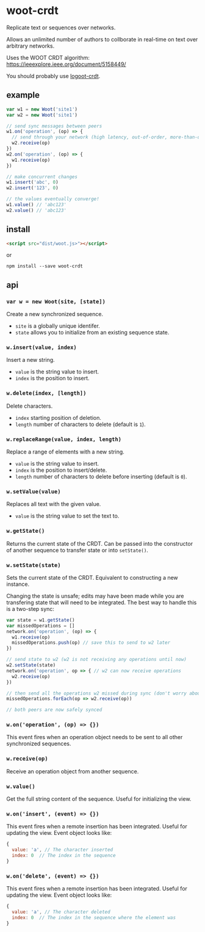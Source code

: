 # woot-crdt
Replicate text or sequences over networks.

Allows an unlimited number of authors to collborate in real-time on text over arbitrary networks.

Uses the WOOT CRDT algorithm: https://ieeexplore.ieee.org/document/5158449/

You should probably use [logoot-crdt](https://github.com/t-mullen/logoot-crdt).

## example
```javascript
var w1 = new Woot('site1')
var w2 = new Woot('site1')

// send sync messages between peers
w1.on('operation', (op) => {
  // send through your network (high latency, out-of-order, more-than-once delivery is fine!)
  w2.receive(op)
})
w2.on('operation', (op) => {
  w1.receive(op)
})

// make concurrent changes
w1.insert('abc', 0)
w2.insert('123', 0)

// the values eventually converge!
w1.value() // 'abc123'
w2.value() // 'abc123'
```

## install
```html
<script src="dist/woot.js>"></script>
```
or
```
npm install --save woot-crdt
```

## api
### `var w = new Woot(site, [state])`
Create a new synchronized sequence.

- `site` is a globally unique identifer.
- `state` allows you to initialize from an existing sequence state. 

### `w.insert(value, index)`
Insert a new string.
- `value` is the string value to insert.
- `index` is the position to insert.

### `w.delete(index, [length])`
Delete characters.
- `index` starting position of deletion.
- `length` number of characters to delete (default is `1`).

### `w.replaceRange(value, index, length)`
Replace a range of elements with a new string.
- `value` is the string value to insert.
- `index` is the position to insert/delete.
- `length` number of characters to delete before inserting (default is `0`).

### `w.setValue(value)`
Replaces all text with the given value.
- `value` is the string value to set the text to.

### `w.getState()`
Returns the current state of the CRDT. Can be passed into the constructor of another sequence to transfer state or into `setState()`.

### `w.setState(state)`
Sets the current state of the CRDT. Equivalent to constructing a new instance.

Changing the state is unsafe; edits may have been made while you are transfering state that will need to be integrated. The best way to handle this is a two-step sync:

```javascript
var state = w1.getState()
var missedOperations = []
network.on('operation', (op) => {
  w1.receive(op)
  missedOperations.push(op) // save this to send to w2 later
})

// send state to w2 (w2 is not receiving any operations until now)
w2.setState(state)
network.on('operation', op => { // w2 can now receive operations
  w2.receive(op)
})

// then send all the operations w2 missed during sync (don't worry about duplicates)
missedOperations.forEach(op => w2.receive(op))

// both peers are now safely synced
```

### `w.on('operation', (op) => {})`
This event fires when an operation object needs to be sent to all other synchronized sequences.

### `w.receive(op)`
Receive an operation object from another sequence.

### `w.value()`
Get the full string content of the sequence. Useful for initializing the view.

### `w.on('insert', (event) => {})`
This event fires when a remote insertion has been integrated. Useful for updating the view. Event object looks like:

```javascript
{
  value: 'a', // The character inserted
  index: 0  // The index in the sequence
}
```

### `w.on('delete', (event) => {})`
This event fires when a remote insertion has been integrated. Useful for updating the view. Event object looks like:

```javascript
{
  value: 'a', // The character deleted
  index: 0  // The index in the sequence where the element was
}
```
